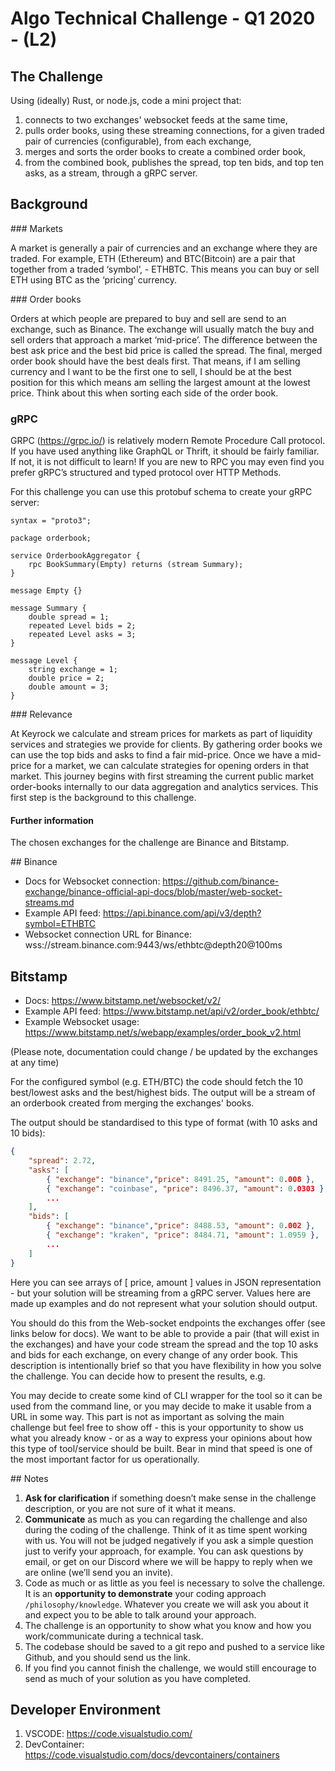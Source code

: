# Algo Technical Challenge - Q1 2020 - (L2)

## The Challenge

Using (ideally) Rust, or node.js, code a mini project that:
1. connects to two exchanges' websocket feeds at the same time,
1. pulls order books, using these streaming connections, for a given traded pair of currencies (configurable), from each exchange,
1. merges and sorts the order books to create a combined order book,
1. from the combined book, publishes the spread, top ten bids, and top ten asks, as a stream, through a gRPC server.

## Background

### Markets

A market is generally a pair of currencies and an exchange where they are traded. For example, ETH (Ethereum) and BTC(Bitcoin) are a pair
that together from a traded ‘symbol’, - ETHBTC. This means you can buy or sell ETH using BTC as the ‘pricing’ currency.

### Order books

Orders at which people are prepared to buy and sell are send to an exchange, such as Binance. The exchange will usually match the buy and sell orders that approach a market ‘mid-price’. The difference between the best ask price and the best bid price is called the spread.
The final, merged order book should have the best deals first. That means, if I am selling currency and I want to be the first one to sell, I should be at the best position for this which means am selling the largest amount at the lowest price. Think about this when sorting each side of the
order book.

### gRPC

GRPC (https://grpc.io/) is relatively modern Remote Procedure Call protocol. If you have used anything like GraphQL or Thrift, it should be fairly familiar. If not, it is not difficult to learn! If you are new to RPC you may even find you prefer gRPC’s structured and typed protocol over HTTP Methods.

For this challenge you can use this protobuf schema to create your gRPC server:

```
syntax = "proto3";

package orderbook;

service OrderbookAggregator {
    rpc BookSummary(Empty) returns (stream Summary);
}

message Empty {}

message Summary {
    double spread = 1;
    repeated Level bids = 2;
    repeated Level asks = 3;
}

message Level {
    string exchange = 1;
    double price = 2;
    double amount = 3;
}
```

### Relevance

At Keyrock we calculate and stream prices for markets as part of liquidity services and strategies we provide for clients. By gathering order books we can use the top bids and asks to find a fair mid-price. Once we have a mid-price for a market, we can calculate strategies for opening orders in that market. This journey begins with first streaming the current public market order-books internally to our data aggregation and analytics services. This first step is the background to this challenge.

#### Further information

The chosen exchanges for the challenge are Binance and Bitstamp.

## Binance

- Docs for Websocket connection: https://github.com/binance-exchange/binance-official-api-docs/blob/master/web-socket-streams.md
- Example API feed: https://api.binance.com/api/v3/depth?symbol=ETHBTC
- Websocket connection URL for Binance: wss://stream.binance.com:9443/ws/ethbtc@depth20@100ms

## Bitstamp

- Docs: https://www.bitstamp.net/websocket/v2/
- Example API feed: https://www.bitstamp.net/api/v2/order_book/ethbtc/
- Example Websocket usage: https://www.bitstamp.net/s/webapp/examples/order_book_v2.html

(Please note, documentation could change / be updated by the exchanges at any time)

For the configured symbol (e.g. ETH/BTC) the code should fetch the 10 best/lowest asks and the best/highest bids. The output will be a stream of an orderbook created from merging the exchanges' books.

The output should be standardised to this type of format (with 10 asks and 10 bids):

```json
{
    "spread": 2.72,
    "asks": [
        { "exchange": "binance","price": 8491.25, "amount": 0.008 },
        { "exchange": "coinbase", "price": 8496.37, "amount": 0.0303 },
        ...
    ],
    "bids": [
        { "exchange": "binance","price": 8488.53, "amount": 0.002 },
        { "exchange": "kraken", "price": 8484.71, "amount": 1.0959 },
        ...
    ]
}
```

Here you can see arrays of [ price, amount ] values in JSON representation - but your solution will be streaming from a gRPC server. Values here are made up examples and do not represent what your solution should output.

You should do this from the Web-socket endpoints the exchanges offer (see links below for docs). We want to be able to provide a pair (that will exist in the exchanges) and have your code stream the spread and the top 10 asks and bids for each exchange, on every change of any order book.  This description is intentionally brief so that you have flexibility in how you solve the challenge. You can decide how to present the results, e.g.

You may decide to create some kind of CLI wrapper for the tool so it can be used from the command line, or you may decide to make it usable from a URL in some way. This part is not as important as solving the main challenge but feel free to show off - this is your opportunity to show us what you already know - or as a way to express your opinions about how this type of tool/service should be built. Bear in mind that speed is one of the most important factor for us operationally.

## Notes

1. **Ask for clarification** if something doesn’t make sense in the challenge description, or you are not sure of it what it means.
1. **Communicate** as much as you can regarding the challenge and also during the coding of the challenge. Think of it as time spent working with us. You will not be judged negatively if you ask a simple question just to verify your approach, for example. You can ask questions by email, or get on our Discord where we will be happy to reply when we are online (we’ll send you an invite).
1. Code as much or as little as you feel is necessary to solve the challenge. It is an **opportunity to demonstrate** your coding approach `/philosophy/knowledge`. Whatever you create we will ask you about it and expect you to be able to talk around your approach.
1. The challenge is an opportunity to show what you know and how you work/communicate during a technical task.
1. The codebase should be saved to a git repo and pushed to a service like Github, and you should send us the link.
1. If you find you cannot finish the challenge, we would still encourage to send as much of your solution as you have completed.

## Developer Environment
1. VSCODE: https://code.visualstudio.com/
2. DevContainer: https://code.visualstudio.com/docs/devcontainers/containers

